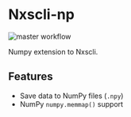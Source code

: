 # Nxscli-np
![master workflow](https://github.com/railab/nxscli-np/actions/workflows/master.yml/badge.svg)

Numpy extension to Nxscli.

## Features

* Save data to NumPy files (`.npy`)
* NumPy `numpy.memmap()` support

